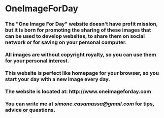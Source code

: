 # OneImageForDay

<h3>    
               The "One Image For Day" website doesn't have profit mission, but it is born for promoting the sharing of these images that can be used 
                to develop websites, to share them on social network or for saving on your personal computer.
                <br><br>
                All images are without copyright royalty, so you can use them for your personal interest.
                <br><br>
                This website is perfect like homepage for your browser, so you start your day with a new image every day.
                <br><br>
				The website is located at: http://www.oneimageforday.com
				<br><br>
                You can write me at <i>simone.casamassa@gmail.com</i> for tips, advice or questions.
</h3>  
